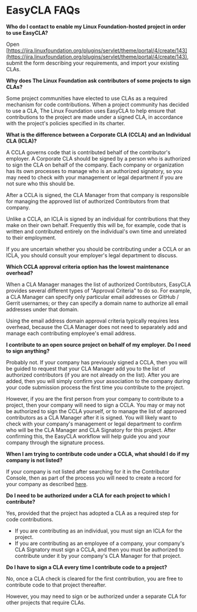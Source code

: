# EasyCLA FAQs

**Who do I contact to enable my Linux Foundation-hosted project in order to use EasyCLA?**

Open [https://jira.linuxfoundation.org/plugins/servlet/theme/portal/4/create/143](https://jira.linuxfoundation.org/plugins/servlet/theme/portal/4/create/143), submit the form describing your requirements, and import your existing CLAs.

**Why does The Linux Foundation ask contributors of some projects to sign CLAs?**

Some project communities have elected to use CLAs as a required mechanism for code contributions. When a project community has decided to use a CLA, The Linux Foundation uses EasyCLA to help ensure that contributions to the project are made under a signed CLA, in accordance with the project's policies specified in its charter.

**What is the difference between a Corporate CLA \(CCLA\) and an Individual CLA \(ICLA\)?**

A CCLA governs code that is contributed behalf of the contributor's employer. A Corporate CLA should be signed by a person who is authorized to sign the CLA on behalf of the company. Each company or organization has its own processes to manage who is an authorized signatory, so you may need to check with your management or legal department if you are not sure who this should be.

After a CCLA is signed, the CLA Manager from that company is responsible for managing the approved list of authorized Contributors from that company.

Unlike a CCLA, an ICLA is signed by an individual for contributions that they make on their own behalf. Frequently this will be, for example, code that is written and contributed entirely on the individual's own time and unrelated to their employment.

If you are uncertain whether you should be contributing under a CCLA or an ICLA, you should consult your employer's legal department to discuss.

**Which CCLA approval criteria option has the lowest maintenance overhead?**

When a CLA Manager manages the list of authorized Contributors, EasyCLA provides several different types of "Approval Criteria" to do so. For example, a CLA Manager can specify only particular email addresses or GitHub / Gerrit usernames; or they can specify a domain name to authorize all email addresses under that domain.

Using the email address domain approval criteria typically requires less overhead, because the CLA Manager does not need to separately add and manage each contributing employee's email address.

**I contribute to an open source project on behalf of my employer. Do I need to sign anything?**

Probably not. If your company has previously signed a CCLA, then you will be guided to request that your CLA Manager add you to the list of authorized contributors \(if you are not already on the list\). After you are added, then you will simply confirm your association to the company during your code submission process the first time you contribute to the project.

However, if you are the first person from your company to contribute to a project, then your company will need to sign a CCLA. You may or may not be authorized to sign the CCLA yourself, or to manage the list of approved contributors as a CLA Manager after it is signed. You will likely want to check with your company's management or legal department to confirm who will be the CLA Manager and CLA Signatory for this project. After confirming this, the EasyCLA workflow will help guide you and your company through the signature process.

**When I am trying to contribute code under a CCLA, what should I do if my company is not listed?**

If your company is not listed after searching for it in the Contributor Console, then as part of the process you will need to create a record for your company as described [here](../contributors/corporate-contributor.md#if-the-select-company-dialog-appears-1).

**Do I need to be authorized under a CLA for each project to which I contribute?**

Yes, provided that the project has adopted a CLA as a required step for code contributions.

* If you are contributing as an individual, you must sign an ICLA for the project.
* If you are contributing as an employee of a company, your company's CLA Signatory must sign a CCLA, and then you must be authorized to contribute under it by your company's CLA Manager for that project.

**Do I have to sign a CLA every time I contribute code to a project?**

No, once a CLA check is cleared for the first contribution, you are free to contribute code to that project thereafter.

However, you may need to sign or be authorized under a separate CLA for other projects that require CLAs.

